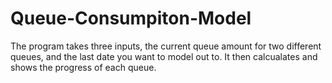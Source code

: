 # Queue-Consumpiton-Model
The program takes three inputs, the current queue amount for two different queues, and the last date you want to model out to. It then calcualates and shows the progress of each queue.  
